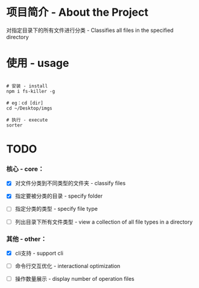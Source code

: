 # 项目简介 - About the Project 

对指定目录下的所有文件进行分类 - Classifies all files in the specified directory


# 使用 - usage

```shell

# 安装 - install
npm i fs-killer -g

# eg：cd [dir]
cd ~/Desktop/imgs

# 执行 - execute
sorter

```

# TODO

### 核心 - core：

- [x] 对文件分类到不同类型的文件夹 - classify files

- [x] 指定要被分类的目录 - specify folder

- [ ] 指定分类的类型 - specify file type
- [ ] 列出目录下所有文件类型 - view a collection of all file types in a directory


### 其他 - other：
  - [x] cli支持 - support cli

  - [ ] 命令行交互优化 - interactional optimization
  
  - [ ] 操作数量展示 - display number of operation files

